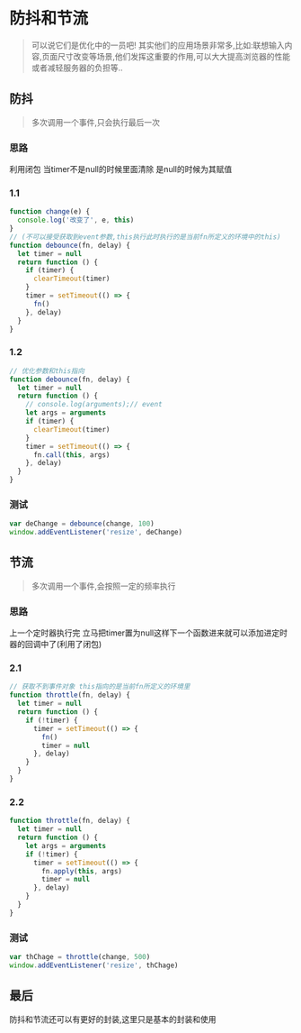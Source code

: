 # 防抖和节流

> 可以说它们是优化中的一员吧! 其实他们的应用场景非常多,比如:联想输入内容,页面尺寸改变等场景,他们发挥这重要的作用,可以大大提高浏览器的性能或者减轻服务器的负担等..

<!--more-->

## 防抖

> 多次调用一个事件,只会执行最后一次

### 思路

利用闭包 当timer不是null的时候里面清除 是null的时候为其赋值

### 1.1

```js
function change(e) {
  console.log('改变了', e, this)
}
// (不可以接受获取到event参数,this执行此时执行的是当前fn所定义的环境中的this)
function debounce(fn, delay) {
  let timer = null
  return function () {
    if (timer) {
      clearTimeout(timer)
    }
    timer = setTimeout(() => {
      fn()
    }, delay)
  }
}
```

### 1.2

```js
// 优化参数和this指向
function debounce(fn, delay) {
  let timer = null
  return function () {
    // console.log(arguments);// event
    let args = arguments
    if (timer) {
      clearTimeout(timer)
    }
    timer = setTimeout(() => {
      fn.call(this, args)
    }, delay)
  }
}
```

### 测试

```js
var deChange = debounce(change, 100)
window.addEventListener('resize', deChange)
```



## 节流

> 多次调用一个事件,会按照一定的频率执行

### 思路

上一个定时器执行完 立马把timer置为null这样下一个函数进来就可以添加进定时器的回调中了(利用了闭包)

### 2.1

```js
// 获取不到事件对象 this指向的是当前fn所定义的环境里
function throttle(fn, delay) {
  let timer = null
  return function () {
    if (!timer) {
      timer = setTimeout(() => {
        fn()
        timer = null
      }, delay)
    }
  }
}
```

### 2.2

```js
function throttle(fn, delay) {
  let timer = null
  return function () {
    let args = arguments
    if (!timer) {
      timer = setTimeout(() => {
        fn.apply(this, args)
        timer = null
      }, delay)
    }
  }
}
```

### 测试

```js
var thChage = throttle(change, 500)
window.addEventListener('resize', thChage)
```

## 最后

防抖和节流还可以有更好的封装,这里只是基本的封装和使用
